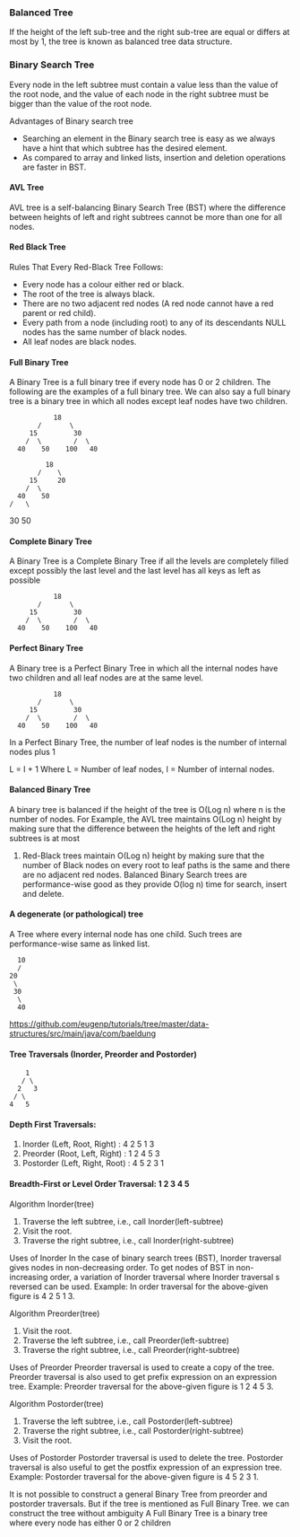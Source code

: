 ### Balanced Tree
If the height of the left sub-tree and the right sub-tree are equal or differs at most by 1, the tree is known as balanced tree data structure.  

### Binary Search Tree
Every node in the left subtree must contain a value less than the value of the root node, 
and the value of each node in the right subtree must be bigger than the value of the root node.

Advantages of Binary search tree
- Searching an element in the Binary search tree is easy as we always have a hint that which subtree has the desired element.
- As compared to array and linked lists, insertion and deletion operations are faster in BST.


#### AVL Tree
AVL tree is a self-balancing Binary Search Tree (BST) where the 
difference between heights of left and right subtrees cannot be more than one for all nodes. 

#### Red Black Tree
Rules That Every Red-Black Tree Follows: 
- Every node has a colour either red or black.
- The root of the tree is always black.
- There are no two adjacent red nodes (A red node cannot have a red parent or red child).
- Every path from a node (including root) to any of its descendants NULL nodes has the same number of black nodes.
- All leaf nodes are black nodes.


#### Full Binary Tree 

A Binary Tree is a full binary tree if every node has 0 or 2 children. The following are the examples of a full binary tree. We can also say a full binary tree is a binary tree in which all nodes except leaf nodes have two children. 

               18
           /       \  
         15         30  
        /  \        /  \
      40    50    100   40

             18
           /    \   
         15     20    
        /  \       
      40    50   
    /   \
   30   50

#### Complete Binary Tree 

A Binary Tree is a Complete Binary Tree if all the levels are completely filled except possibly the last level and the last level has all keys as left as possible 

               18
           /       \  
         15         30  
        /  \        /  \
      40    50    100   40
#### Perfect Binary Tree
 
A Binary tree is a Perfect Binary Tree in which all the internal nodes have two children and all leaf nodes are at the same level. 

               18
           /       \  
         15         30  
        /  \        /  \
      40    50    100   40
      
In a Perfect Binary Tree, the number of leaf nodes is the number of internal nodes plus 1   

L = I + 1 Where L = Number of leaf nodes, I = Number of internal nodes.

#### Balanced Binary Tree 

A binary tree is balanced if the height of the tree is O(Log n) where n is the number of nodes. 
For Example, the AVL tree maintains O(Log n) height by making sure that the difference between the heights of the left and right subtrees is at most 
1. Red-Black trees maintain O(Log n) height by making sure that the number of Black nodes on every root to leaf paths is the same and there are no adjacent red nodes. 
Balanced Binary Search trees are performance-wise good as they provide O(log n) time for search, insert and delete. 

#### A degenerate (or pathological) tree

A Tree where every internal node has one child. Such trees are performance-wise same as linked list. 

      10
      /
    20
     \
     30
      \
      40

https://github.com/eugenp/tutorials/tree/master/data-structures/src/main/java/com/baeldung

#### Tree Traversals (Inorder, Preorder and Postorder)

        1
       / \
      2   3
     / \
    4   5
    
#### Depth First Traversals: 
1.  Inorder (Left, Root, Right) : 4 2 5 1 3 
2.  Preorder (Root, Left, Right) : 1 2 4 5 3 
3.  Postorder (Left, Right, Root) : 4 5 2 3 1

#### Breadth-First or Level Order Traversal: 1 2 3 4 5 

Algorithm Inorder(tree)
1. Traverse the left subtree, i.e., call Inorder(left-subtree)
2. Visit the root.
3. Traverse the right subtree, i.e., call Inorder(right-subtree)

Uses of Inorder 
In the case of binary search trees (BST), Inorder traversal gives nodes in non-decreasing order. To get nodes of BST in non-increasing order, a variation of Inorder traversal where Inorder traversal s reversed can be used. 
Example: In order traversal for the above-given figure is 4 2 5 1 3.

Algorithm Preorder(tree)
1. Visit the root.
2. Traverse the left subtree, i.e., call Preorder(left-subtree)
3. Traverse the right subtree, i.e., call Preorder(right-subtree) 

Uses of Preorder 
Preorder traversal is used to create a copy of the tree. Preorder traversal is also used to get prefix expression on an expression tree. 
Example: Preorder traversal for the above-given figure is 1 2 4 5 3.

Algorithm Postorder(tree)
1. Traverse the left subtree, i.e., call Postorder(left-subtree)
2. Traverse the right subtree, i.e., call Postorder(right-subtree)
3. Visit the root.

Uses of Postorder 
Postorder traversal is used to delete the tree. 
Postorder traversal is also useful to get the postfix expression of an expression tree.
Example: Postorder traversal for the above-given figure is 4 5 2 3 1.

It is not possible to construct a general Binary Tree from preorder and postorder traversals.
But if the tree is mentioned as Full Binary Tree. we can construct the tree without ambiguity
A Full Binary Tree is a binary tree where every node has either 0 or 2 children


